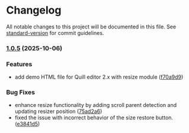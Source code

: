 # Changelog

All notable changes to this project will be documented in this file. See [standard-version](https://github.com/conventional-changelog/standard-version) for commit guidelines.

### [1.0.5](https://github.com/scrapooo/quill-resize-module/compare/v1.0.4...v1.0.5) (2025-10-06)


### Features

* add demo HTML file for Quill editor 2.x with resize module ([f70a9d9](https://github.com/scrapooo/quill-resize-module/commit/f70a9d944a6a3522d95fa2d3fb42740806f3d564))


### Bug Fixes

* enhance resize functionality by adding scroll parent detection and updating resizer position ([75ad2a6](https://github.com/scrapooo/quill-resize-module/commit/75ad2a6a5993cce66e1c5604ef105f5434ac615b))
* fixed the issue with incorrect behavior of the size restore button. ([e3841d5](https://github.com/scrapooo/quill-resize-module/commit/e3841d57c3557da4d10dc0d671ed3df5567b134d))
